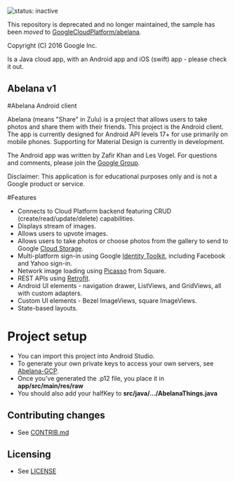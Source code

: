 ![status: inactive](https://img.shields.io/badge/status-inactive-red.svg)

This repository is deprecated and no longer maintained, the sample has been *moved* to [GoogleCloudPlatform/abelana](https://github.com/GoogleCloudPlatform/abelana).

Copyright (C) 2016 Google Inc.

Is a Java cloud app, with an Android app and iOS (swift) app  - please check it out.

## Abelana v1
#Abelana Android client

Abelana (means "Share" in Zulu) is a project that allows users to take photos and share them with their friends. This project is the Android client. The app is currently designed for Android API levels 17+ for use primarily on mobile phones. Supporting for Material Design is currently in development.

The Android app was written by Zafir Khan and Les Vogel. For questions and comments, please join the [Google Group](https://groups.google.com/forum/#!forum/abelana-app).

Disclaimer: This application is for educational purposes only and is not a Google product or service.

#Features
* Connects to Cloud Platform backend featuring CRUD (create/read/update/delete) capabilities.
* Displays stream of images.
* Allows users to upvote images.
* Allows users to take photos or choose photos from the gallery to send to Google [Cloud Storage](https://cloud.google.com/storage/).
* Multi-platform sign-in using Google [Identity Toolkit](https://developers.google.com/identity-toolkit/), including Facebook and Yahoo sign-in.
* Network image loading using [Picasso](http://square.github.io/picasso/) from Square.
* REST APIs using [Retrofit](http://square.github.io/retrofit/).
* Android UI elements - navigation drawer, ListViews, and GridViews, all with custom adapters.
* Custom UI elements - Bezel ImageViews, square ImageViews.
* State-based layouts.

# Project setup
* You can import this project into Android Studio.  
* To generate your own private keys to access your own servers, see [Abelana-GCP](https://github.com/GoogleCloudPlatform/Abelana-gcp).
* Once you've generated the .p12 file, you place it in **app/src/main/res/raw**
* You should also add your halfKey to **src/java/.../AbelanaThings.java**

## Contributing changes

* See [CONTRIB.md](CONTRIB.md)


## Licensing

* See [LICENSE](LICENSE)
